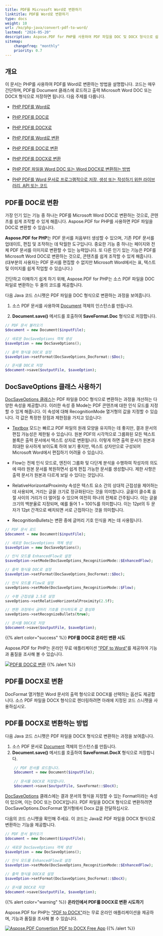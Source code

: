 ```yaml
---
title: PDF를 Microsoft Word로 변환하기
linktitle: PDF를 Word로 변환하기
type: docs
weight: 10
url: /ko/php-java/convert-pdf-to-word/
lastmod: "2024-05-20"
description: Aspose.PDF for PHP를 사용하여 PDF 파일을 DOC 및 DOCX 형식으로 쉽게 변환하고 완벽한 제어를 할 수 있습니다. PDF를 Microsoft Word 문서로 변환하는 방법을 알아보세요.
sitemap:
    changefreq: "monthly"
    priority: 0.7
---
```


## 개요

이 문서는 PHP를 사용하여 PDF를 Word로 변환하는 방법을 설명합니다. 코드는 매우 간단하며, PDF를 Document 클래스에 로드하고 출력 Microsoft Word DOC 또는 DOCX 형식으로 저장하면 됩니다. 다음 주제를 다룹니다.

- [PHP PDF를 Word로](#convert-pdf-to-doc)
- [PHP PDF를 DOC로](#convert-pdf-to-doc)
- [PHP PDF를 DOCX로](#convert-pdf-to-docx)
- [PHP PDF를 Word로 변환](#convert-pdf-to-docx)
- [PHP PDF를 DOC로 변환](#convert-pdf-to-doc)
- [PHP PDF를 DOCX로 변환](#convert-pdf-to-docx)
- [PHP PDF 파일을 Word DOC 또는 Word DOCX로 변환하는 방법](#convert-pdf-to-doc)

- [PHP PDF를 Word 문서로 프로그램적으로 저장, 생성 또는 작성하기 위한 라이브러리, API 또는 코드](#convert-pdf-to-docx)

## PDF를 DOC로 변환

가장 인기 있는 기능 중 하나는 PDF를 Microsoft Word DOC로 변환하는 것으로, 콘텐츠를 쉽게 조작할 수 있게 해줍니다. Aspose.PDF for PHP를 사용하면 PDF 파일을 DOC로 변환할 수 있습니다.

**Aspose.PDF for PHP**는 PDF 문서를 처음부터 생성할 수 있으며, 기존 PDF 문서를 업데이트, 편집 및 조작하는 데 탁월한 도구입니다. 중요한 기능 중 하나는 페이지와 전체 PDF 문서를 이미지로 변환할 수 있는 능력입니다. 또 다른 인기 있는 기능은 PDF를 Microsoft Word DOC로 변환하는 것으로, 콘텐츠를 쉽게 조작할 수 있게 해줍니다. (대부분의 사용자는 PDF 문서를 편집할 수 없지만 Microsoft Word에서는 표, 텍스트 및 이미지를 쉽게 작업할 수 있습니다.)

간단하고 이해하기 쉽게 하기 위해, Aspose.PDF for PHP는 소스 PDF 파일을 DOC 파일로 변환하는 두 줄의 코드를 제공합니다.

다음 Java 코드 스니펫은 PDF 파일을 DOC 형식으로 변환하는 과정을 보여줍니다.

1. 소스 PDF 문서를 사용하여 [Document](https://reference.aspose.com/page/java/com.aspose.page/document) 객체의 인스턴스를 만듭니다.

 2. **Document.save()** 메서드를 호출하여 **SaveFormat.Doc** 형식으로 저장합니다.

```php
// PDF 문서 불러오기
$document = new Document($inputFile);

// 새로운 DocSaveOptions 객체 생성
$saveOption = new DocSaveOptions();

// 출력 형식을 DOC로 설정
$saveOption->setFormat(DocSaveOptions_DocFormat::$Doc);

// 문서를 DOC로 저장
$document->save($outputFile, $saveOption);
```

## DocSaveOptions 클래스 사용하기

[DocSaveOptions 클래스](https://reference.aspose.com/pdf/java/com.aspose.pdf/DocSaveOptions)는 PDF 파일을 DOC 형식으로 변환하는 과정을 개선하는 다양한 속성을 제공합니다. 이러한 속성 중 Mode는 PDF 콘텐츠에 대한 인식 모드를 지정할 수 있게 해줍니다. 이 속성에 대해 RecognitionMode 열거형의 값을 지정할 수 있습니다. 각 값은 특정한 장점과 제한점을 가지고 있습니다:

- [Textbox](https://reference.aspose.com/pdf/java/com.aspose.pdf/TextBoxField) 모드는 빠르고 PDF 파일의 원래 모양을 유지하는 데 좋지만, 결과 문서의 편집 가능성은 제한될 수 있습니다.
 원본 PDF의 시각적으로 그룹화된 모든 텍스트 블록은 출력 문서에서 텍스트 상자로 변환됩니다. 이렇게 하면 출력 문서가 원본과 최대한 유사하게 보이도록 하여 보기 좋지만, 텍스트 상자만으로 구성되어 Microsoft Word에서 편집하기 어려울 수 있습니다.

- Flow는 전체 인식 모드로, 엔진이 그룹화 및 다단계 분석을 수행하여 작성자의 의도에 따라 원본 문서를 복원하면서 쉽게 편집 가능한 문서를 생성합니다. 제한 사항은 출력 문서가 원본과 다르게 보일 수 있다는 것입니다.

- RelativeHorizontalProximity 속성은 텍스트 요소 간의 상대적 근접성을 제어하는 데 사용되며, 거리는 글꼴 크기로 정규화된다는 것을 의미합니다. 글꼴이 클수록 음절 사이의 거리가 더 멀어질 수 있으며 여전히 하나의 전체로 간주됩니다. 이는 글꼴 크기의 백분율로 지정되며, 예를 들어 1 = 100%를 의미합니다. 이는 12pt의 두 문자가 12pt 간격으로 배치되면 서로 근접하다는 것을 의미합니다.

- RecognitionBullets는 변환 중에 글머리 기호 인식을 켜는 데 사용됩니다.
```php
// PDF 문서 로드
$document = new Document($inputFile);

// 새로운 DocSaveOptions 객체 생성
$saveOption = new DocSaveOptions();

// 인식 모드를 EnhancedFlow로 설정
$saveOption->setMode(DocSaveOptions_RecognitionMode::$EnhancedFlow);

// 출력 형식을 DOC로 설정
$saveOption->setFormat(DocSaveOptions_DocFormat::$Doc);

// 인식 모드를 Flow로 설정
saveOptions->setMode(DocSaveOptions_RecognitionMode::$Flow);

// 수평 근접성을 2.5로 설정
saveOptions->setRelativeHorizontalProximity(2.5f);

// 변환 과정에서 글머리 기호를 인식하도록 값 활성화
saveOptions->setRecognizeBullets(true);

// 문서를 DOCX로 저장
$document->save($outputFile, $saveOption);
```

{{% alert color="success" %}}
**PDF를 DOC로 온라인 변환 시도**

Aspose.PDF for PHP는 온라인 무료 애플리케이션 ["PDF to Word"](https://products.aspose.app/pdf/conversion/pdf-to-doc)를 제공하여 기능과 품질을 조사해 볼 수 있습니다.


[![PDF를 DOC로 변환](pdf_to_word.png)](https://products.aspose.app/pdf/conversion/pdf-to-doc)
{{% /alert %}}

## PDF를 DOCX로 변환

DocFormat 열거형은 Word 문서의 출력 형식으로 DOCX를 선택하는 옵션도 제공합니다. 소스 PDF 파일을 DOCX 형식으로 렌더링하려면 아래에 지정된 코드 스니펫을 사용하십시오.

## PDF를 DOCX로 변환하는 방법

다음 Java 코드 스니펫은 PDF 파일을 DOCX 형식으로 변환하는 과정을 보여줍니다.

1. 소스 PDF 문서로 [Document](https://reference.aspose.com/page/java/com.aspose.page/document) 객체의 인스턴스를 만듭니다.
2. **Document.save()** 메서드를 호출하여 **SaveFormat.DocX** 형식으로 저장합니다.

```php
    // PDF 문서를 로드합니다.
    $document = new Document($inputFile);
    
    // 문서를 DOCX로 저장합니다.
    $document->save($outputFile, SaveFormat::$DocX);
```

[DocSaveOptions](https://reference.aspose.com/pdf/java/com.aspose.pdf/docsaveoptions) 클래스에는 결과 문서의 형식을 지정할 수 있는 Format이라는 속성이 있으며, 이는 DOC 또는 DOCX입니다.
 PDF 파일을 DOCX 형식으로 변환하려면 DocSaveOptions.DocFormat 열거형에서 Docx 값을 전달하십시오.

다음의 코드 스니펫을 확인해 주세요. 이 코드는 Java로 PDF 파일을 DOCX 형식으로 변환하는 기능을 제공합니다.

```php
// PDF 문서 불러오기
$document = new Document($inputFile);

// 새로운 DocSaveOptions 객체 생성
$saveOption = new DocSaveOptions();

// 인식 모드를 EnhancedFlow로 설정
$saveOption->setMode(DocSaveOptions_RecognitionMode::$EnhancedFlow);

// 출력 형식을 DOCX로 설정
$saveOption->setFormat(DocSaveOptions_DocFormat::$DocX);

// 문서를 DOCX로 저장
$document->save($outputFile, $saveOption);
```

{{% alert color="warning" %}}
**온라인에서 PDF를 DOCX로 변환 시도하기**

Aspose.PDF for PHP는 ["PDF to DOCX"](https://products.aspose.app/pdf/conversion/pdf-to-docx)라는 무료 온라인 애플리케이션을 제공하며, 기능과 품질을 조사해 볼 수 있습니다.


[![Aspose.PDF Convertion PDF to DOCX Free App](pdf_to_docx.png)](https://products.aspose.app/pdf/conversion/pdf-to-docx)
{{% /alert %}}
